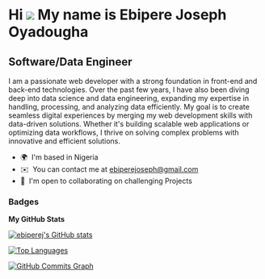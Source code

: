 Hi ![](https://user-images.githubusercontent.com/18350557/176309783-0785949b-9127-417c-8b55-ab5a4333674e.gif)
My name is Ebipere Joseph Oyadougha
===============================================================================================================================================

Software/Data Engineer
-------------------

I am a passionate web developer with a strong foundation in front-end and back-end technologies. Over the past few years, I have also been diving deep into data science and data engineering, expanding my expertise in handling, processing, and analyzing data efficiently. My goal is to create seamless digital experiences by merging my web development skills with data-driven solutions. Whether it's building scalable web applications or optimizing data workflows, I thrive on solving complex problems with innovative and efficient solutions.


* 🌍  I'm based in Nigeria
* ✉️  You can contact me at [ebiperejoseph@gmail.com](mailto:ebiperejoseph@gmail.com)
* 🤝  I'm open to collaborating on challenging Projects

### Badges

<b>My GitHub Stats</b>

<a href="http://www.github.com/ebiperej"><img src="https://github-readme-stats.vercel.app/api?username=ebiperej&show_icons=true&hide=stars,issues,&count_private=true&title_color=ffffff&text_color=f97316&icon_color=0891b2&bg_color=1c1917&hide_border=true&show_icons=true" alt="ebiperej's GitHub stats" /></a>

<a href="https://github.com/ebiperej" align="left"><img src="https://github-readme-stats.vercel.app/api/top-langs/?username=ebiperej&langs_count=10&title_color=ffffff&text_color=f97316&icon_color=0891b2&bg_color=1c1917&hide_border=true&locale=en&custom_title=Top%20%Languages" alt="Top Languages" /></a>

<a href="http://www.github.com/ebiperej"><img src="https://activity-graph.herokuapp.com/graph?username=ebiperej&bg_color=1c1917&color=f97316&line=0891b2&point=f97316&area_color=1c1917&area=true&hide_border=true&custom_title=GitHub%20Commits%20Graph" alt="GitHub Commits Graph" /></a>


